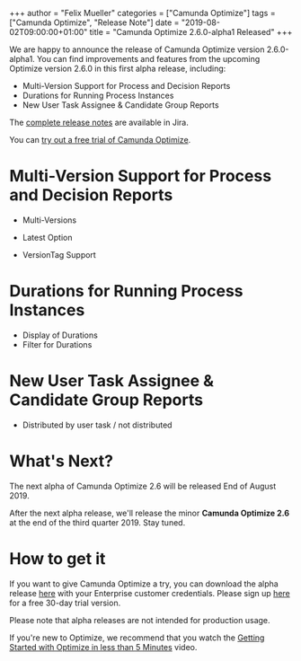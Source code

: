 +++
author = "Felix Mueller"
categories = ["Camunda Optimize"]
tags = ["Camunda Optimize", "Release Note"]
date = "2019-08-02T09:00:00+01:00"
title = "Camunda Optimize 2.6.0-alpha1 Released"
+++

We are happy to announce the release of Camunda Optimize version 2.6.0-alpha1.
You can find improvements and features from the upcoming Optimize version 2.6.0 in this first alpha release, including:

- Multi-Version Support for Process and Decision Reports
- Durations for Running Process Instances
- New User Task Assignee & Candidate Group Reports

The [complete release notes](https://app.camunda.com/jira/secure/ReleaseNote.jspa?projectId=xxx&version=xxxx) are available in Jira.

<!--more-->

You can [try out a free trial of Camunda Optimize](#how-to-get-it).


# Multi-Version Support for Process and Decision Reports

- Multi-Versions

- Latest Option

- VersionTag Support

# Durations for Running Process Instances

- Display of Durations
- Filter for Durations

# New User Task Assignee & Candidate Group Reports

- Distributed by user task / not distributed

# What's Next?

The next alpha of Camunda Optimize 2.6 will be released End of August 2019.

After the next alpha release, we'll release the minor **Camunda Optimize 2.6** at the end of the third quarter 2019. Stay tuned.

# How to get it

If you want to give Camunda Optimize a try, you can download the alpha release [here](https://docs.camunda.org/enterprise/download/#camunda-optimize) with your Enterprise customer credentials. Please sign up [here](https://camunda.com/download/enterprise/) for a free 30-day trial version.

Please note that alpha releases are not intended for production usage.

If you're new to Optimize, we recommend that you watch the [Getting Started with Optimize in less than 5 Minutes](https://camunda.com/learn/videos/getting-started-optimize/) video.

